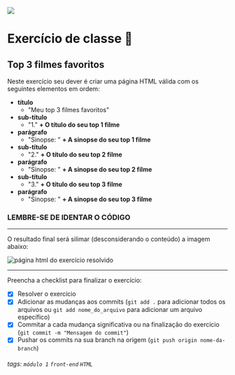 ![](https://i.imgur.com/xG74tOh.png)

# Exercício de classe 🏫

## Top 3 filmes favoritos

Neste exercício seu dever é criar uma página HTML válida com os seguintes elementos em ordem:

- **título**
  - "Meu top 3 filmes favoritos"
- **sub-título**
  - "1." **+ O título do seu top 1 filme**
- **parágrafo**
  - "Sinopse: " **+ A sinopse do seu top 1 filme**
- **sub-título**
  - "2." **+ O título do seu top 2 filme**
- **parágrafo**
  - "Sinopse: " **+ A sinopse do seu top 2 filme**
- **sub-título**
  - "3." **+ O título do seu top 3 filme**
- **parágrafo**
  - "Sinopse: " **+ A sinopse do seu top 3 filme**

### LEMBRE-SE DE IDENTAR O CÓDIGO 

---

O resultado final será silimar (desconsiderando o conteúdo) a imagem abaixo:

![página html do exercício resolvido](https://i.imgur.com/ZP8pTHQ.png)

---

Preencha a checklist para finalizar o exercício:

- [X] Resolver o exercício
- [X] Adicionar as mudanças aos commits (`git add .` para adicionar todos os arquivos ou `git add nome_do_arquivo` para adicionar um arquivo específico)
- [X] Commitar a cada mudança significativa ou na finalização do exercício (`git commit -m "Mensagem do commit"`)
- [X] Pushar os commits na sua branch na origem (`git push origin nome-da-branch`)

###### tags: `módulo 1` `front-end` `HTML`
